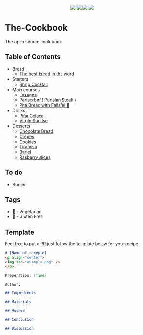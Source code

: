 <p align="center">
<img src=https://img.shields.io/github/issues/logicguy1/The-Cookbook?style=flat-square&logo=appveyor&color=informational />
<img src=https://img.shields.io/github/license/logicguy1/The-Cookbook?style=flat-square&logo=appveyor&color=informational />
<img src=https://img.shields.io/github/stars/logicguy1/The-Cookbook?style=flat-square&logo=appveyor&color=blue />
<img src=https://img.shields.io/github/forks/logicguy1/The-Cookbook?style=flat-square&logo=appveyor&color=blue />
</p>

# The-Cookbook
The open source cook book

## Table of Contents
* Bread
  * [The best bread in the word ](https://github.com/logicguy1/The-Cookbook/tree/main/The%20best%20bread%20in%20the%20world)
* Starters
  * [Shrip Cocktail]()
* Main courses
  * [Lasagna ](https://github.com/logicguy1/The-Cookbook/tree/main/Lasagna)
  * [Pariserbøf ( Parisian Steak ) ](https://github.com/logicguy1/The-Cookbook/tree/main/Pariser%20b%C3%B8f%20(%20Parisian%20steak%20))
  * [Pita Bread with Fallafel 🌱 ](https://github.com/logicguy1/The-Cookbook/tree/main/Pita%20bread%20with%20falafel)
* Drinks
  * [Piña Colada](https://github.com/logicguy1/The-Cookbook/tree/main/Pina_Colada)
  * [Virgin Sunrise](https://github.com/logicguy1/The-Cookbook/tree/main/Virgin_Sunrise)
* Desserts
  * [Chocolate Bread](https://github.com/logicguy1/The-Cookbook/tree/main/Chokolade%20bread)
  * [Crêpes](https://github.com/logicguy1/The-Cookbook/tree/main/Cr%C3%AApes)
  * [Cookies](https://github.com/logicguy1/The-Cookbook/tree/main/Cookies)
  * [Tiramisu](https://github.com/logicguy1/The-Cookbook/tree/main/Tiramisu)
  * [Barlel](https://github.com/logicguy1/The-Cookbook/tree/main/Barlel)
  * [Rasberry slices](https://github.com/logicguy1/The-Cookbook/blob/main/Rasberry%20slices/README.md)

## To do
- Burger

## Tags
* 🌱 - Vegetarian
* 🌽 - Gluten Free

## Template
Feel free to put a PR just follow the template below for your recipe

```md
# [Name of recepie]
<p align="center">
<img src="example.png" />
</p>

Preperation: [Time]

Author:

## Ingredients

## Materials

## Method

## Conclusion

## Discussion
```
